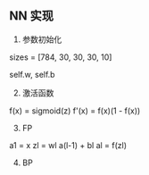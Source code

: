 ## NN 实现

1. 参数初始化

sizes = [784, 30, 30, 30, 10]

self.w, self.b

2. 激活函数

f(x) = sigmoid(z)
f'(x) = f(x)(1 - f(x))

3. FP

a1 = x
zl = wl a(l-1) + bl
al = f(zl)

4. BP


 
